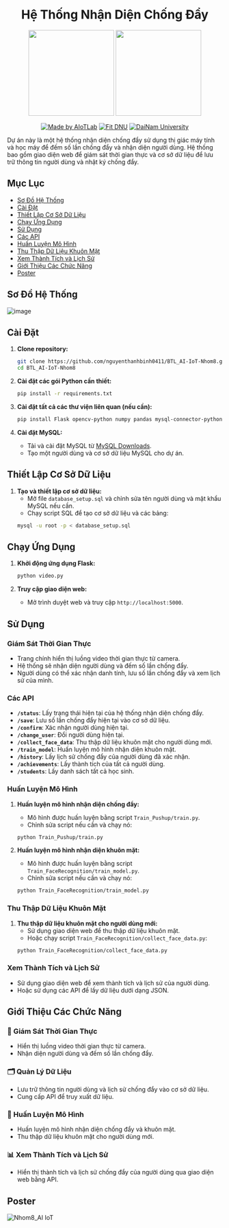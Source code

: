 
<h1 align="center">Hệ Thống Nhận Diện Chống Đẩy</h1>

<div align="center">

 <img src="https://github.com/user-attachments/assets/a7ad8c17-5216-4f9c-9bc5-715bfdc7283a"  width="200">
 <img src="https://github.com/user-attachments/assets/4ae892ff-d1c4-479f-8376-697cc9364a5d" width="200">


[![Made by AIoTLab](https://img.shields.io/badge/Made%20by%20AIoTLab-blue?style=for-the-badge)](https://www.facebook.com/DNUAIoTLab)
[![Fit DNU](https://img.shields.io/badge/Fit%20DNU-green?style=for-the-badge)](https://fitdnu.net/)
[![DaiNam University](https://img.shields.io/badge/DaiNam%20University-red?style=for-the-badge)](https://dainam.edu.vn)

</div>


Dự án này là một hệ thống nhận diện chống đẩy sử dụng thị giác máy tính và học máy để đếm số lần chống đẩy và nhận diện người dùng. Hệ thống bao gồm giao diện web để giám sát thời gian thực và cơ sở dữ liệu để lưu trữ thông tin người dùng và nhật ký chống đẩy.

## Mục Lục

- [Sơ Đồ Hệ Thống](#sơ-đồ-hệ-thống)
- [Cài Đặt](#cài-đặt)
- [Thiết Lập Cơ Sở Dữ Liệu](#thiết-lập-cơ-sở-dữ-liệu)
- [Chạy Ứng Dụng](#chạy-ứng-dụng)
- [Sử Dụng](#sử-dụng)
- [Các API](#các-api)
- [Huấn Luyện Mô Hình](#huấn-luyện-mô-hình)
- [Thu Thập Dữ Liệu Khuôn Mặt](#thu-thập-dữ-liệu-khuôn-mặt)
- [Xem Thành Tích và Lịch Sử](#xem-thành-tích-và-lịch-sử)
- [Giới Thiệu Các Chức Năng](#giới-thiệu-các-chức-năng)
- [Poster](#poster)

## Sơ Đồ Hệ Thống

![image](https://github.com/user-attachments/assets/bef6feb0-ed91-4cfc-8ddd-57ea1e9e8614)

## Cài Đặt

1. **Clone repository:**

   ```sh
   git clone https://github.com/nguyenthanhbinh0411/BTL_AI-IoT-Nhom8.git
   cd BTL_AI-IoT-Nhom8
   ```

2. **Cài đặt các gói Python cần thiết:**

   ```sh
   pip install -r requirements.txt
   ```

3. **Cài đặt tất cả các thư viện liên quan (nếu cần):**

   ```sh
   pip install Flask opencv-python numpy pandas mysql-connector-python scikit-learn matplotlib dlib
   ```

4. **Cài đặt MySQL:**
   - Tải và cài đặt MySQL từ [MySQL Downloads](https://dev.mysql.com/downloads/installer/).
   - Tạo một người dùng và cơ sở dữ liệu MySQL cho dự án.

## Thiết Lập Cơ Sở Dữ Liệu

1. **Tạo và thiết lập cơ sở dữ liệu:**
   - Mở file `database_setup.sql` và chỉnh sửa tên người dùng và mật khẩu MySQL nếu cần.
   - Chạy script SQL để tạo cơ sở dữ liệu và các bảng:
   ```sh
   mysql -u root -p < database_setup.sql
   ```

## Chạy Ứng Dụng

1. **Khởi động ứng dụng Flask:**

   ```sh
   python video.py
   ```

2. **Truy cập giao diện web:**
   - Mở trình duyệt web và truy cập `http://localhost:5000`.

## Sử Dụng

### Giám Sát Thời Gian Thực

- Trang chính hiển thị luồng video thời gian thực từ camera.
- Hệ thống sẽ nhận diện người dùng và đếm số lần chống đẩy.
- Người dùng có thể xác nhận danh tính, lưu số lần chống đẩy và xem lịch sử của mình.

### Các API

- **`/status`**: Lấy trạng thái hiện tại của hệ thống nhận diện chống đẩy.
- **`/save`**: Lưu số lần chống đẩy hiện tại vào cơ sở dữ liệu.
- **`/confirm`**: Xác nhận người dùng hiện tại.
- **`/change_user`**: Đổi người dùng hiện tại.
- **`/collect_face_data`**: Thu thập dữ liệu khuôn mặt cho người dùng mới.
- **`/train_model`**: Huấn luyện mô hình nhận diện khuôn mặt.
- **`/history`**: Lấy lịch sử chống đẩy của người dùng đã xác nhận.
- **`/achievements`**: Lấy thành tích của tất cả người dùng.
- **`/students`**: Lấy danh sách tất cả học sinh.

### Huấn Luyện Mô Hình

1. **Huấn luyện mô hình nhận diện chống đẩy:**

   - Mô hình được huấn luyện bằng script `Train_Pushup/train.py`.
   - Chỉnh sửa script nếu cần và chạy nó:

   ```sh
   python Train_Pushup/train.py
   ```

2. **Huấn luyện mô hình nhận diện khuôn mặt:**
   - Mô hình được huấn luyện bằng script `Train_FaceRecognition/train_model.py`.
   - Chỉnh sửa script nếu cần và chạy nó:
   ```sh
   python Train_FaceRecognition/train_model.py
   ```

### Thu Thập Dữ Liệu Khuôn Mặt

1. **Thu thập dữ liệu khuôn mặt cho người dùng mới:**
   - Sử dụng giao diện web để thu thập dữ liệu khuôn mặt.
   - Hoặc chạy script `Train_FaceRecognition/collect_face_data.py`:
   ```sh
   python Train_FaceRecognition/collect_face_data.py
   ```

### Xem Thành Tích và Lịch Sử

- Sử dụng giao diện web để xem thành tích và lịch sử của người dùng.
- Hoặc sử dụng các API để lấy dữ liệu dưới dạng JSON.

## Giới Thiệu Các Chức Năng

### 🎥 Giám Sát Thời Gian Thực

- Hiển thị luồng video thời gian thực từ camera.
- Nhận diện người dùng và đếm số lần chống đẩy.

### 🗂️ Quản Lý Dữ Liệu

- Lưu trữ thông tin người dùng và lịch sử chống đẩy vào cơ sở dữ liệu.
- Cung cấp API để truy xuất dữ liệu.

### 🤖 Huấn Luyện Mô Hình

- Huấn luyện mô hình nhận diện chống đẩy và khuôn mặt.
- Thu thập dữ liệu khuôn mặt cho người dùng mới.

### 📊 Xem Thành Tích và Lịch Sử

- Hiển thị thành tích và lịch sử chống đẩy của người dùng qua giao diện web bằng API.

## Poster

![Nhom8_AI IoT](https://github.com/user-attachments/assets/1795a590-381a-48f6-83eb-4aef2516d5c1)
